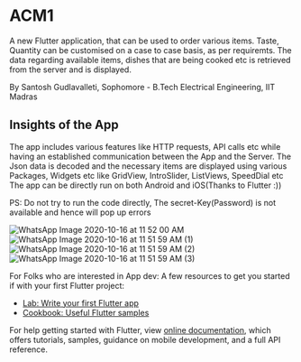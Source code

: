# ACM1

A new Flutter application, that can be used to order various items. Taste, Quantity can be customised on a case to case basis, as per requiremts. The data regarding available items, dishes that are being cooked etc is retrieved from the server and is displayed.

By Santosh Gudlavalleti, Sophomore - B.Tech Electrical Engineering, IIT Madras

## Insights of the App

The app includes various features like HTTP requests, API calls etc while having an established communication between the App and the Server. 
The Json data is decoded and the necessary items are displayed using various Packages, Widgets etc like GridView, IntroSlider, ListViews, SpeedDial etc
The app can be directly run on both Android and iOS(Thanks to Flutter :))

PS: Do not try to run the code directly, The secret-Key(Password) is not available and hence will pop up errors


![WhatsApp Image 2020-10-16 at 11 52 00 AM](https://user-images.githubusercontent.com/64729189/96328453-d4524b80-1060-11eb-9d83-e205fbc0c849.jpeg)
![WhatsApp Image 2020-10-16 at 11 51 59 AM (1)](https://user-images.githubusercontent.com/64729189/96328440-ad941500-1060-11eb-843c-2e5fb884cf2b.jpeg)
![WhatsApp Image 2020-10-16 at 11 51 59 AM (2)](https://user-images.githubusercontent.com/64729189/96328438-abca5180-1060-11eb-9146-e1c0ab5b5822.jpeg)
![WhatsApp Image 2020-10-16 at 11 51 59 AM (3)](https://user-images.githubusercontent.com/64729189/96328454-d87e6900-1060-11eb-8b0d-77cf1c289181.jpeg)

For Folks who are interested in App dev: 
A few resources to get you started if with your first Flutter project:

- [Lab: Write your first Flutter app](https://flutter.dev/docs/get-started/codelab)
- [Cookbook: Useful Flutter samples](https://flutter.dev/docs/cookbook)

For help getting started with Flutter, view 
[online documentation](https://flutter.dev/docs), which offers tutorials,
samples, guidance on mobile development, and a full API reference.

